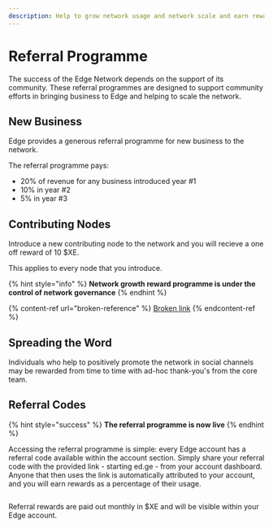 ```yaml
---
description: Help to grow network usage and network scale and earn rewards.
---
```


# Referral Programme

The success of the Edge Network depends on the support of its community. These referral programmes are designed to support community efforts in bringing business to Edge and helping to scale the network.

## New Business

Edge provides a generous referral programme for new business to the network.

The referral programme pays:

* 20% of revenue for any business introduced year #1
* 10% in year #2
* 5% in year #3

## Contributing Nodes

Introduce a new contributing node to the network and you will recieve a one off reward of 10 $XE.

This applies to every node that you introduce.

{% hint style="info" %}
**Network growth reward programme is under the control of network governance**
{% endhint %}

{% content-ref url="broken-reference" %}
[Broken link](broken-reference)
{% endcontent-ref %}

## Spreading the Word

Individuals who help to positively promote the network in social channels may be rewarded from time to time with ad-hoc thank-you's from the core team.

## Referral Codes

{% hint style="success" %}
**The referral programme is now live**
{% endhint %}

Accessing the referral programme is simple: every Edge account has a referral code available within the account section. Simply share your referral code with the provided link - starting ed.ge - from your account dashboard. Anyone that then uses the link is automatically attributed to your account, and you will earn rewards as a percentage of their usage.

<figure><img src="../.gitbook/assets/Screenshot 2022-09-04 at 09.47.46.png" alt=""><figcaption></figcaption></figure>

Referral rewards are paid out monthly in $XE and will be visible within your Edge account.
